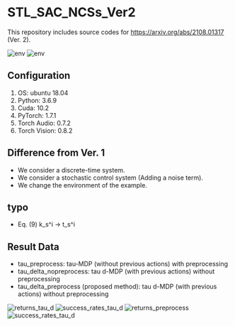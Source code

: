 # STL_SAC_NCSs_Ver2

This repository includes source codes for https://arxiv.org/abs/2108.01317 (Ver. 2). 

![env](https://user-images.githubusercontent.com/68591842/156919594-ec0a0945-9873-4351-8a2e-f1cc944c1348.gif)
![env](https://user-images.githubusercontent.com/68591842/156919636-ff35054a-57af-4478-b623-e5e2e5fa78f6.gif)

## Configuration
1. OS: ubuntu 18.04
2. Python: 3.6.9
3. Cuda: 10.2
4. PyTorch: 1.7.1
5. Torch Audio: 0.7.2
6. Torch Vision: 0.8.2

## Difference from Ver. 1
- We consider a discrete-time system.
- We consider a stochastic control system (Adding a noise term).
- We change the environment of the example.

## typo
- Eq. (9) k_s^i -> t_s^i

## Result Data
- tau_preprocess: tau-MDP (without previous actions) with preprocessing
- tau_delta_nopreprocess: tau d-MDP (with previous actions) without preprocessing
- tau_delta_preprocess (proposed method): tau d-MDP (with previous actions) without preprocessing

![returns_tau_d](https://user-images.githubusercontent.com/68591842/156919395-1cb3df9c-d8d5-4188-a1f4-85da6dab6f6e.png)
![success_rates_tau_d](https://user-images.githubusercontent.com/68591842/156919433-1f7e21ed-6ebe-4a2b-a684-f6e653ca256e.png)
![returns_preprocess](https://user-images.githubusercontent.com/68591842/156919461-416a68d2-fcfe-487c-a84a-9f1971092382.png)
![success_rates_tau_d](https://user-images.githubusercontent.com/68591842/156919433-1f7e21ed-6ebe-4a2b-a684-f6e653ca256e.png)
